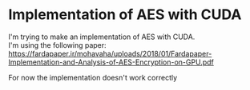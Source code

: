 # Implementation of AES with CUDA

I'm trying to make an implementation of AES with CUDA. <br/>
I'm using the following paper: https://fardapaper.ir/mohavaha/uploads/2018/01/Fardapaper-Implementation-and-Analysis-of-AES-Encryption-on-GPU.pdf

For now the implementation doesn't work correctly